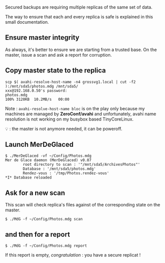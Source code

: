 Secured backups are requiring multiple replicas of the same set of data.

The way to ensure that each and every replica is safe is explained in this small documentation.

## Ensure master integrity
As always, it's better to ensure we are starting from a trusted base. On the master, issue a scan and ask a report for corruption.

## Copy master state to the replica

```
scp $( avahi-resolve-host-name -n4 grossvg1.local | cut -f2 ):/mnt/sda5/photos.mdg /mnt/sda5/
xxx@192.168.0.50's password:
photos.mdg                                                                            100% 3120KB  10.2MB/s   00:00
```

Note : `avahi-resolve-host-name bloc` is on the play only because my machines are managed by **ZeroConf/avahi** and unfortunately, 
avahi name resolution is not working on my busybox based TinyCoreLinux.

:bulb: : the master is not anymore needed, it can be poweroff.

## Launch MerDeGlaced

```
$ ./MerDeGlaced -vf ~/Config/Photos.mdg
Mer de Glace daemon (MerDeGlaced) v0.07
        root directory to scan : '"/mnt/sda5/ArchivesPhotos"'
        Database : '/mnt/sda5/photos.mdg'
        Rendez-vous : '/tmp/Photos.rendez-vous'
*I* Database reloaded
```

## Ask for a new scan
This scan will check replica's files against of the corresponding state on the master.
```
$ ./MdG -f ~/Config/Photos.mdg scan
```

## and then for a report
```
$ ./MdG -f ~/Config/Photos.mdg report
```

If this report is empty, *congratulation* : you have a secure replicat !

